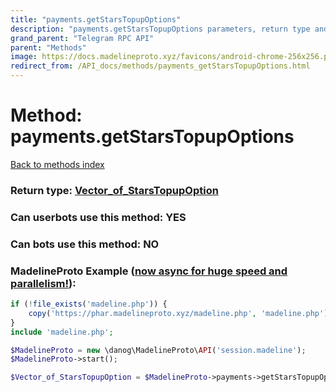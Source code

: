```yaml
---
title: "payments.getStarsTopupOptions"
description: "payments.getStarsTopupOptions parameters, return type and example"
grand_parent: "Telegram RPC API"
parent: "Methods"
image: https://docs.madelineproto.xyz/favicons/android-chrome-256x256.png
redirect_from: /API_docs/methods/payments_getStarsTopupOptions.html
---
```

# Method: payments.getStarsTopupOptions
[Back to methods index](index.html)





### Return type: [Vector\_of\_StarsTopupOption](/API_docs/types/StarsTopupOption.html)

### Can userbots use this method: **YES**

### Can bots use this method: **NO**


### MadelineProto Example ([now async for huge speed and parallelism!](https://docs.madelineproto.xyz/docs/ASYNC.html)):


```php
if (!file_exists('madeline.php')) {
    copy('https://phar.madelineproto.xyz/madeline.php', 'madeline.php');
}
include 'madeline.php';

$MadelineProto = new \danog\MadelineProto\API('session.madeline');
$MadelineProto->start();

$Vector_of_StarsTopupOption = $MadelineProto->payments->getStarsTopupOptions();
```

